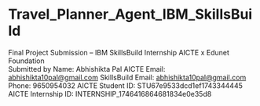# Travel_Planner_Agent_IBM_SkillsBuild
Final Project Submission – IBM SkillsBuild Internship AICTE x Edunet Foundation  
Submitted by Name: Abhishikta Pal
AICTE Email: abhishikta10pal@gmail.com
SkillsBuild Email: abhishikta10pal@gmail.com  
Phone: 9650954032 
AICTE Student ID: STU67e9533dcd1ef1743344445
AICTE Internship ID: INTERNSHIP_1746416864681834e0e35d8

